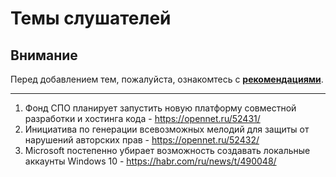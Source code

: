 # Темы слушателей
## Внимание
Перед добавлением тем, пожалуйста, ознакомтесь с **[рекомендациями](Recommendations_for_the_proposed_topics.md)**.

---
1. Фонд СПО планирует запустить новую платформу совместной разработки и хостинга кода - https://opennet.ru/52431/
1. Инициатива по генерации всевозможных мелодий для защиты от нарушений авторских прав - https://opennet.ru/52432/
1. Microsoft постепенно убирает возможность создавать локальные аккаунты Windows 10 - https://habr.com/ru/news/t/490048/
